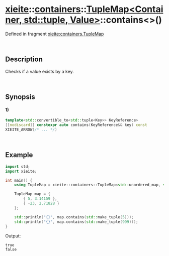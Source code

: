 # [xieite](../../../../../xieite.md)\:\:[containers](../../../../../containers.md)\:\:[TupleMap<Container, std::tuple<Key>, Value>](../../../tuple_map.md)\:\:contains\<\>\(\)
Defined in fragment [xieite:containers.TupleMap](../../../../../../src/containers/tuple_map.cpp)

&nbsp;

## Description
Checks if a value exists by a key.

&nbsp;

## Synopsis
#### 1)
```cpp
template<std::convertible_to<std::tuple<Key>> KeyReference>
[[nodiscard]] constexpr auto contains(KeyReference&& key) const
XIEITE_ARROW(/* ... */)
```

&nbsp;

## Example
```cpp
import std;
import xieite;

int main() {
    using TupleMap = xieite::containers::TupleMap<std::unordered_map, std::tuple<int>, double>;

    TupleMap map = {
        { 5, 3.14159 },
        { -23, 2.71828 }
    };

    std::println("{}", map.contains(std::make_tuple(5)));
    std::println("{}", map.contains(std::make_tuple(999)));
}
```
Output:
```
true
false
```
